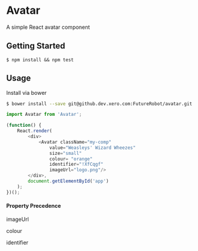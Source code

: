 Avatar
===========

A simple React avatar component 

## Getting Started ##

```
$ npm install && npm test
```

## Usage ##

Install via bower
```bash
$ bower install --save git@github.dev.xero.com:FutureRobot/avatar.git
```

```js
import Avatar from 'Avatar';

(function() {
	React.render(
		<div>
			<Avatar className="my-comp"
				value="Weasleys' Wizard Wheezes"
				size="small"
				colour= "orange"
				identifier="!XfCqgf"
				imageUrl="logo.png"/>
		</div>, 
		document.getElementById('app')
	);
})();
```

#### Property Precedence ####
imageUrl

colour

identifier

